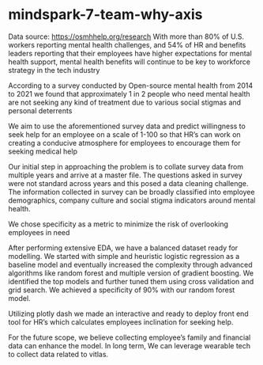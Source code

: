 # mindspark-7-team-why-axis

Data source: https://osmhhelp.org/research
With more than 80% of U.S. workers reporting mental health challenges, and 54% of HR and benefits leaders reporting that their employees have higher expectations for mental health support, mental health benefits will continue to be key to workforce strategy in the tech industry

According to a survey conducted by Open-source mental health from 2014 to 2021 we found that approximately 1 in 2 people who need mental health are not seeking any kind of treatment due to various social stigmas and personal deterrents

We aim to use the aforementioned survey data and predict willingness to seek help for an employee on a scale of 1-100 so that HR’s can work on creating a conducive atmosphere for employees to encourage them for seeking medical help

Our initial step in approaching the problem is to collate survey data from multiple years and arrive at a master file. The questions asked in survey were not standard across years and this posed a data cleaning challenge. The information collected in survey can be broadly classified into employee demographics, company culture and social stigma indicators around mental health.

We chose specificity as a metric to minimize the risk of overlooking employees in need

After performing extensive EDA, we have a balanced dataset ready for modelling. We started with simple and heuristic logistic regression as a baseline model and eventually increased the complexity through advanced algorithms like random forest and multiple version of gradient boosting. We identified the top models and further tuned them using cross validation and grid search. We achieved a specificity of 90% with our random forest model.

Utilizing plotly dash we made an interactive and ready to deploy front end tool for HR’s which calculates employees inclination for seeking help.

For the future scope,  we believe collecting employee’s family and financial data can enhance the model. In long term, We can leverage wearable tech to collect data related to vitlas. 




